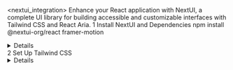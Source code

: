 <nextui_integration>
  <instructions>
    <title>Integrating NextUI into Your React Project</title>
    <description>Enhance your React application with NextUI, a complete UI library for building accessible and customizable interfaces with Tailwind CSS and React Aria.</description>
    <steps>
      <step>
        <number>1</number>
        <description>Install NextUI and Dependencies</description>
        <action>
          <command>npm install @nextui-org/react framer-motion</command>
        </action>
        <details>
          <item>Installs the NextUI package and Framer Motion for animations.</item>
        </details>
      </step>
      <step>
        <number>2</number>
        <description>Set Up Tailwind CSS</description>
        <details>
          <item>Install and configure Tailwind CSS if not already set up. Follow the [official Tailwind CSS guide](https://tailwindcss.com/docs/installation).</item>
          <item>Add NextUI styles to your `tailwind.config.js` file:</item>
          <code>
            const { nextui } = require("@nextui-org/react");

            module.exports = {
              content: [
                "./node_modules/@nextui-org/theme/dist/**/*.{js,ts,jsx,tsx}",
              ],
              theme: {
                extend: {},
              },
              darkMode: "class",
              plugins: [nextui()],
            };
          </code>
        </details>
      </step>
      <step>
        <number>3</number>
        <description>Wrap Your Application with NextUIProvider</description>
        <action>
          <code>
            import { NextUIProvider } from "@nextui-org/react";

            function App({ Component, pageProps }) {
              return (
                <NextUIProvider>
                  <Component {...pageProps} />
                </NextUIProvider>
              );
            }

            export default App;
          </code>
        </action>
        <details>
          <item>Adds the NextUIProvider component to wrap your application.</item>
          <item>Ensures all NextUI components function correctly.</item>
        </details>
      </step>
      <step>
        <number>4</number>
        <description>Use NextUI Components</description>
        <action>
          <code>
            import { Button } from "@nextui-org/react";

            function MyComponent() {
              return <Button>Click Me</Button>;
            }

            export default MyComponent;
          </code>
        </action>
        <details>
          <item>Imports and uses NextUI components like `Button`.</item>
          <item>Supports Tailwind CSS classes for styling customizations.</item>
        </details>
      </step>
      <step>
        <number>5</number>
        <description>Explore More Components</description>
        <details>
          <item>Visit the [NextUI Documentation](https://nextui.org/docs) to explore all available components and features.</item>
          <item>Utilize the CLI to add components directly to your project:</item>
          <command>nextui add button</command>
        </details>
      </step>
    </steps>
  </instructions>

  <execution>
    <prompt>Follow these steps to integrate and customize NextUI in your React application. For more details, refer to the [NextUI Documentation](https://nextui.org/docs/guide/introduction).</prompt>
  </execution>
</nextui_integration>
